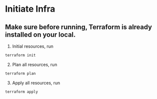 # Initiate Infra

## Make sure before running, Terraform is already installed on your local.
1. Initial resources, run
```sh
terraform init
```
2. Plan all resources, run
```sh 
terraform plan
```
3. Apply all resources, run
```sh 
terraform apply
```